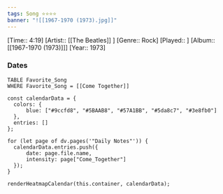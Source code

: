 ```yaml
---
tags: Song ⭐⭐⭐⭐ 
banner: "![[1967-1970 (1973).jpg]]"
---
```

[Time:: 4:19]
[Artist:: [[The Beatles]] ]
[Genre:: Rock]
[Played:: ]
[Album:: [[1967-1970 (1973)]]]
[Year:: 1973]
### Dates
````dataview
TABLE Favorite_Song
WHERE Favorite_Song = [[Come Together]]
````
  ```dataviewjs
const calendarData = { 
	colors: { 
		blue: ["#9ccfd8", "#5BAAB8", "#57A1BB", "#5da8c7", "#3e8fb0"] 
	}, 
	entries: [] 
}; 

for (let page of dv.pages('"Daily Notes"')) { 
	calendarData.entries.push({ 
		date: page.file.name, 
		intensity: page["Come_Together"]
	}); 
} 

renderHeatmapCalendar(this.container, calendarData);
```
